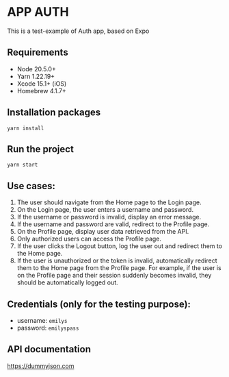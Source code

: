 # APP AUTH

This is a test-example of Auth app, based on Expo

## Requirements

- Node 20.5.0+
- Yarn 1.22.19+
- Xcode 15.1+ (iOS)
- Homebrew 4.1.7+

## Installation packages

`yarn install`

## Run the project

`yarn start`

## Use cases:

1. The user should navigate from the Home page to the Login page.
2. On the Login page, the user enters a username and password.
3. If the username or password is invalid, display an error message.
4. If the username and password are valid, redirect to the Profile page.
5. On the Profile page, display user data retrieved from the API.
6. Only authorized users can access the Profile page.
7. If the user clicks the Logout button, log the user out and redirect them to the Home page.
8. If the user is unauthorized or the token is invalid, automatically redirect them to the Home page from the Profile page. For example, if the user is on the Profile page and their session suddenly becomes invalid, they should be automatically logged out.

## Credentials (only for the testing purpose):

- username: `emilys`
- password: `emilyspass`

## API documentation

https://dummyjson.com
